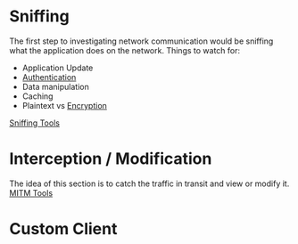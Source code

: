 <!-- TITLE: Thick Client Network Communication -->
<!-- SUBTITLE: A quick summary of Thick Client Network Communication -->

# Sniffing
The first step to investigating network communication would be sniffing what the application does on the network.
Things to watch for:
* Application Update
* [Authentication](/thick-client-authentication)
* Data manipulation
* Caching
* Plaintext vs [Encryption](/encryption)

[Sniffing Tools](/tools#sniffing)
# Interception / Modification
The idea of this section is to catch the traffic in transit and view or modify it.
[MITM Tools](/tools#mitm)
# Custom Client